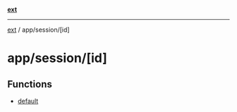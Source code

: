 [**ext**](../../../README.md)

***

[ext](../../../README.md) / app/session/\[id\]

# app/session/\[id\]

## Functions

- [default](functions/default.md)
